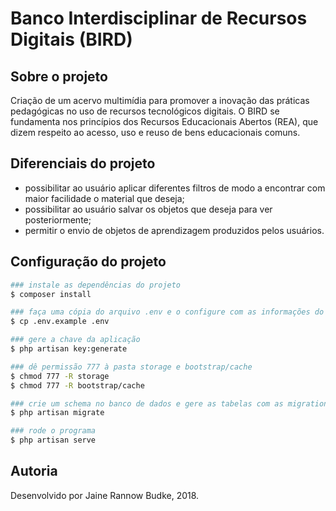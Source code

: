# Banco Interdisciplinar de Recursos Digitais (BIRD)


## Sobre o projeto
Criação de um acervo multimídia para promover a inovação das práticas pedagógicas
no uso de recursos tecnológicos digitais. O BIRD se fundamenta nos princípios dos
Recursos Educacionais Abertos (REA), que dizem respeito ao acesso, uso e reuso de
bens educacionais comuns. 


## Diferenciais do projeto
- possibilitar ao usuário aplicar diferentes filtros de modo a encontrar com maior facilidade o material que deseja;
- possibilitar ao usuário salvar os objetos que deseja para ver posteriormente;
- permitir o envio de objetos de aprendizagem produzidos pelos usuários.


## Configuração do projeto
``` bash
### instale as dependências do projeto
$ composer install

### faça uma cópia do arquivo .env e o configure com as informações do seu banco local
$ cp .env.example .env

### gere a chave da aplicação
$ php artisan key:generate

### dê permissão 777 à pasta storage e bootstrap/cache
$ chmod 777 -R storage 
$ chmod 777 -R bootstrap/cache

### crie um schema no banco de dados e gere as tabelas com as migrations
$ php artisan migrate

### rode o programa
$ php artisan serve
```

## Autoria
Desenvolvido por Jaine Rannow Budke, 2018.

